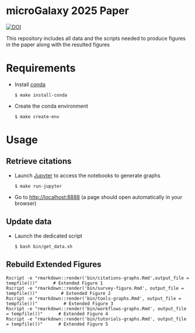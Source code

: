# microGalaxy 2025 Paper

[![DOI](https://zenodo.org/badge/754032685.svg)](https://doi.org/10.5281/zenodo.15088382)


This repository includes all data and the scripts needed to produce figures in the paper along with the resulted figures

# Requirements

- Install [conda](https://conda.io/miniconda.html)

    ```
    $ make install-conda
    ```

- Create the conda environment

    ```
    $ make create-env
    ```

# Usage

## Retrieve citations

- Launch [Jupyter](https://jupyter.org/) to access the notebooks to generate graphs

    ```
    $ make run-jupyter
    ```

- Go to [http://localhost:8888](http://localhost:8888) (a page should open automatically in your browser)

## Update data

- Launch the dedicated script

    ```
    $ bash bin/get_data.sh
    ```
## Rebuild Extended Figures

```{r}
Rscript -e "rmarkdown::render('bin/citations-graphs.Rmd',output_file = tempfile())"      # Extended Figure 1
Rscript -e "rmarkdown::render('bin/survey-figure.Rmd', output_file = tempfile())"         # Extended Figure 2
Rscript -e "rmarkdown::render('bin/tools-graphs.Rmd', output_file = tempfile())"          # Extended Figure 3
Rscript -e "rmarkdown::render('bin/workflows-graphs.Rmd', output_file = tempfile())"      # Extended Figure 4
Rscript -e "rmarkdown::render('bin/tutorials-graphs.Rmd', output_file = tempfile())"      # Extended Figure 5
```





